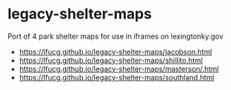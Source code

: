 # legacy-shelter-maps

Port of 4 park shelter maps for use in iframes on lexingtonky.gov

* https://lfucg.github.io/legacy-shelter-maps/jacobson.html
* https://lfucg.github.io/legacy-shelter-maps/shillito.html
* https://lfucg.github.io/legacy-shelter-maps/masterson/.html
* https://lfucg.github.io/legacy-shelter-maps/southland.html

